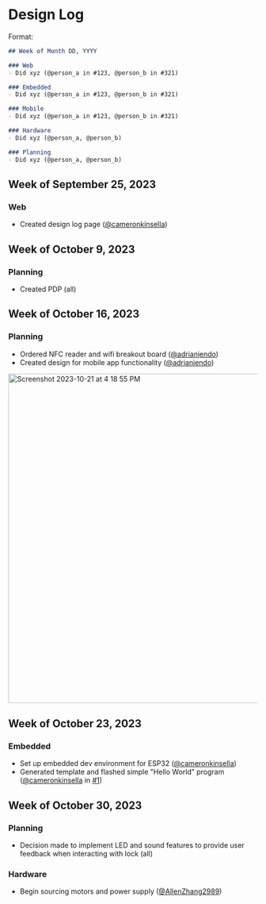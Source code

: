 # Design Log

Format:
```md
## Week of Month DD, YYYY

### Web
- Did xyz (@person_a in #123, @person_b in #321)

### Embedded
- Did xyz (@person_a in #123, @person_b in #321)

### Mobile
- Did xyz (@person_a in #123, @person_b in #321)

### Hardware
- Did xyz (@person_a, @person_b)

### Planning
- Did xyz (@person_a, @person_b)
```

## Week of September 25, 2023

### Web
- Created design log page ([@cameronkinsella](https://github.com/cameronkinsella))

## Week of October 9, 2023

### Planning
- Created PDP (all)

## Week of October 16, 2023

### Planning
- Ordered NFC reader and wifi breakout board ([@adrianjendo](https://www.github.com/adrianjendo))
- Created design for mobile app functionality ([@adrianjendo](https://www.github.com/adrianjendo))

<img width="664" alt="Screenshot 2023-10-21 at 4 18 55 PM" src="https://github.com/lynx-locks/lynx-locks.github.io/assets/55325093/aefb0603-51a3-4aed-8024-9bdd4db59b35">

## Week of October 23, 2023

### Embedded
- Set up embedded dev environment for ESP32 ([@cameronkinsella](https://github.com/cameronkinsella))
- Generated template and flashed simple "Hello World" program ([@cameronkinsella](https://github.com/cameronkinsella) in [#1](https://github.com/lynx-locks/lynx-embedded/pull/1))

## Week of October 30, 2023

### Planning
- Decision made to implement LED and sound features to provide user feedback when interacting with lock (all)

### Hardware
- Begin sourcing motors and power supply ([@AllenZhang2989](https://github.com/AllenZhang2989))

